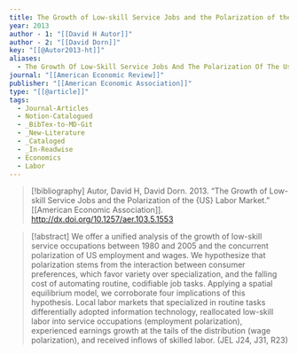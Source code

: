 ```yaml
---
title: The Growth of Low-skill Service Jobs and the Polarization of the US Labor Market
year: 2013
author - 1: "[[David H Autor]]"
author - 2: "[[David Dorn]]"
key: "[[@Autor2013-ht]]"
aliases:
  - The Growth Of Low-Skill Service Jobs And The Polarization Of The Us Labor Market
journal: "[[American Economic Review]]"
publisher: "[[American Economic Association]]"
type: "[[@article]]"
tags:
  - Journal-Articles
  - Notion-Catalogued
  - _BibTex-to-MD-Git
  - _New-Literature
  - _Cataloged
  - _In-Readwise
  - Economics
  - Labor
---
```


> [!bibliography]
> Autor, David H, David Dorn. 2013. “The Growth of Low-skill Service Jobs and the Polarization of the {US} Labor Market.” [[American Economic Association]]. http://dx.doi.org/10.1257/aer.103.5.1553

> [!abstract]
> We offer a unified analysis of the growth of low-skill service occupations between 1980 and 2005 and the concurrent polarization of US employment and wages. We hypothesize that polarization stems from the interaction between consumer preferences, which favor variety over specialization, and the falling cost of automating routine, codifiable job tasks. Applying a spatial equilibrium model, we corroborate four implications of this hypothesis. Local labor markets that specialized in routine tasks differentially adopted information technology, reallocated low-skill labor into service occupations (employment polarization), experienced earnings growth at the tails of the distribution (wage polarization), and received inflows of skilled labor. (JEL J24, J31, R23)
